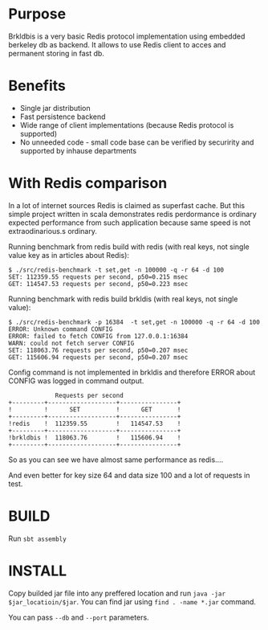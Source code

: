 # Purpose
Brkldbis is a very basic Redis protocol implementation using embedded berkeley db as backend.
It allows to use Redis client to acces and permanent storing in fast db.

# Benefits
* Single jar distribution
* Fast persistence backend
* Wide range of client implementations (because Redis protocol is supported)
* No unneeded code - small code base can be verified by securirity and supported by inhause departments

# With Redis comparison
In a lot of internet sources Redis is claimed as superfast cache.
But this simple project written in scala demonstrates redis perdormance is ordinary expected performance from such application because same speed is not extraodinarious.s ordinary.

Running benchmark from redis build with redis (with real keys, not single value key as in articles about Redis):
```
$ ./src/redis-benchmark -t set,get -n 100000 -q -r 64 -d 100
SET: 112359.55 requests per second, p50=0.215 msec                    
GET: 114547.53 requests per second, p50=0.223 msec
```

Running benchmark with redis build brkldis (with real keys, not single value):
```
$ ./src/redis-benchmark -p 16384  -t set,get -n 100000 -q -r 64 -d 100
ERROR: Unknown command CONFIG
ERROR: failed to fetch CONFIG from 127.0.0.1:16384
WARN: could not fetch server CONFIG
SET: 118063.76 requests per second, p50=0.207 msec                    
GET: 115606.94 requests per second, p50=0.207 msec      
```

Config command is not implemented in brkldis and therefore ERROR about CONFIG was logged in command output.

```
             Requests per second
+---------+-------------------+----------------+
!         !      SET          !      GET       !
+---------+-------------------+----------------+
!redis    !  112359.55        !   114547.53    !
+---------+-------------------+----------------+
!brkldbis !  118063.76        !   115606.94    !
+---------+-------------------+----------------+
```

So as you can see we have almost same performance as redis....

And even better for key size 64 and data size 100 and a lot of requests in test.

# BUILD
Run ```sbt assembly```

# INSTALL
Copy builded jar file into any preffered location and run ```java -jar $jar_locatioin/$jar```.
You can find jar using ```find . -name *.jar``` command.

You can pass ```--db``` and ```--port``` parameters.
